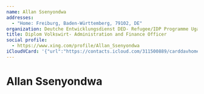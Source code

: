 ```yaml
---
name: Allan Ssenyondwa
addresses:
  - "Home: Freiburg, Baden-Württemberg, 79102, DE"
organization: Deutche Entwicklungsdienst DED- Refugee/IDP Programme Uganda
title: Diplom Volkswirt- Administration and Finance Officer
social profile:
  - https://www.xing.com/profile/Allan_Ssenyondwa
iCloudVCard: '{"url":"https://contacts.icloud.com/311500889/carddavhome/card/NDc4ZTZlMzctMDk3ZC00MjZhLWEyOTctYmE1N2RlN2Y1ZGZk.vcf","etag":"\"kmfhcu15\"","data":"BEGIN:VCARD\r\nVERSION:3.0\r\nFN:\r\nN:Ssenyondwa;Allan;;;\r\nUID:478e6e37-097d-426a-a297-ba57de7f5dfd\r\nADR;TYPE=HOME:;;;Freiburg;Baden-Württemberg;79102;DE;\r\nitem1.X-ABLABEL:Work\r\nitem0.X-ABLABEL:xing\r\nPRODID:ez-vcard 0.9.13-fc\r\nREV:2025-04-03T22:04:40Z\r\nORG:Deutche Entwicklungsdienst DED- Refugee/IDP Programme Uganda;\r\nTITLE:Diplom Volkswirt- Administration and Finance Officer\r\n;TYPE=jpeg;VALUE=uri:https://gateway.icloud.com/contacts/311500889/ck/card/\r\n a71675d4e9635e9f0328d71ca395ba76\r\nitem0.X-SOCIALPROFILE;X-USER=Allan_Ssenyondwa:https://www.xing.com/profile/\r\n Allan_Ssenyondwa\r\nEND:VCARD"}'
---
```

# Allan Ssenyondwa